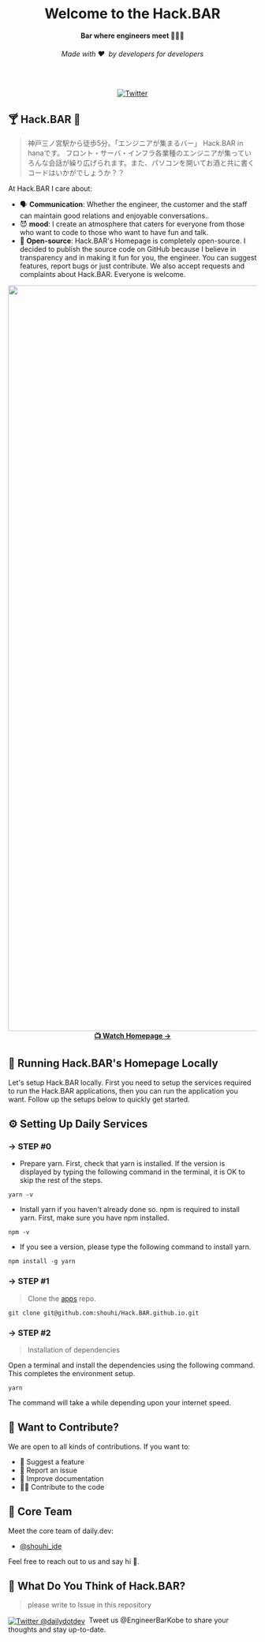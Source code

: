 <div align="center">
<!--   <img src="https://firebasestorage.googleapis.com/v0/b/hackbar-attendance.appspot.com/o/Hack.BAR.jpg?alt=media&token=4022dc38-22a1-4564-bf92-d333f1152bbb" alt="Hack.BAR Logo" width="360"> -->
  <h1>Welcome to the Hack.BAR</h1>
  <strong>Bar where engineers meet 👩🏽‍💻</strong>
  <h6>Made with ❤️ &nbsp;by developers for developers</h6>
</div>
<br>


<p align="center">

  <a href="https://twitter.com/EngineerBarKobe">
    <img src="https://img.shields.io/twitter/follow/EngineerBarKobe?color=26A0ED&label=Follow&logo=twitter&logoColor=white&style=flat" alt="Twitter">
  </a>

</p>


## 🍸 Hack.BAR 🦔

> 神戸三ノ宮駅から徒歩5分。「エンジニアが集まるバー」 Hack.BAR in hanaです。 フロント・サーバ・インフラ各業種のエンジニアが集っていろんな会話が繰り広げられます。また、パソコンを開いてお酒と共に書くコードはいかがでしょうか？？

At Hack.BAR I care about:

* 🗣 **Communication**: Whether the engineer, the customer and the staff can maintain good relations and enjoyable conversations..
* 😈 **mood**: I create an atmosphere that caters for everyone from those who want to code to those who want to have fun and talk.
* 🧵 **Open-source**: Hack.BAR's Homepage is completely open-source. I decided to publish the source code on GitHub because I believe in transparency and in making it fun for you, the engineer. You can suggest features, report bugs or just contribute. We also accept requests and complaints about Hack.BAR. Everyone is welcome.

<p align="center">
    <img width="1512" alt="スクリーンショット 2022-05-21 16 19 02" src="https://user-images.githubusercontent.com/63713624/169640605-34bffa0c-61c9-4670-951e-e5265944c3b3.png">
    <br>
    <a href="https://hack-bar.vercel.app/"><strong>📺 Watch Homepage → </strong></a>
</p>

## 🚀 Running Hack.BAR's Homepage Locally

Let's setup Hack.BAR locally. First you need to setup the services required to run the Hack.BAR applications, then you can run the application you want. Follow up the setups below to quickly get started.

## ⚙️ Setting Up Daily Services

### → STEP #0

* Prepare yarn. First, check that yarn is installed. If the version is displayed by typing the following command in the terminal, it is OK to skip the rest of the steps.
```
yarn -v
```
* Install yarn if you haven't already done so. npm is required to install yarn. First, make sure you have npm installed.
```
npm -v
```

* If you see a version, please type the following command to install yarn.
```
npm install -g yarn
```



### → STEP #1

> Clone the [apps](git@github.com:shouhi/Hack.BAR.github.io.git) repo.
```
git clone git@github.com:shouhi/Hack.BAR.github.io.git
```

### → STEP #2

> Installation of dependencies

Open a terminal and install the dependencies using the following command. This completes the environment setup.

```
yarn 
```

The command will take a while depending upon your internet speed.

## 🙌 Want to Contribute?

We are open to all kinds of contributions. If you want to:
* 🤔 Suggest a feature
* 🐛 Report an issue
* 📖 Improve documentation
* 👨‍💻 Contribute to the code

## 🎩 Core Team

Meet the core team of daily.dev:
* [@shouhi_ide](https://twitter.com/shouhi_ide)

Feel free to reach out to us and say hi 👋.


## 💬 What Do You Think of Hack.BAR?
> please write to Issue in this repository

<div align="left">
    <p><a href="https://twitter.com/EngineerBarKobe"><img alt="Twitter @dailydotdev" align="center" src="https://img.shields.io/badge/twitter-%231DA1F2.svg?&style=for-the-badge&logo=twitter&logoColor=white" /></a>&nbsp; Tweet us @EngineerBarKobe to share your thoughts and stay up-to-date. </p>
</div>

